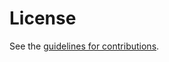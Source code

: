 # License

See the
[guidelines for contributions](https://github.com/chris-wood/draft-crypto-deployment-considerations/blob//CONTRIBUTING.md).
